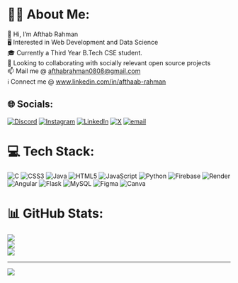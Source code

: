 # 👋🏻 About Me:
👋 Hi, I’m Afthab Rahman<br>🖥️ Interested in Web Development and Data Science<br>🎓 Currently a Third Year B.Tech CSE student.<br>🔗 Looking to collaborating with socially relevant open source projects<br>📫 Mail me @ afthabrahman0808@gmail.com<br>ℹ️ Connect me @ www.linkedin.com/in/afthaab-rahman


## 🌐 Socials:
[![Discord](https://img.shields.io/badge/Discord-%237289DA.svg?logo=discord&logoColor=white)](https://discord.gg/4fthaab) [![Instagram](https://img.shields.io/badge/Instagram-%23E4405F.svg?logo=Instagram&logoColor=white)](https://instagram.com/afthaabrahman) [![LinkedIn](https://img.shields.io/badge/LinkedIn-%230077B5.svg?logo=linkedin&logoColor=white)](https://linkedin.com/in/afthaab-rahman) [![X](https://img.shields.io/badge/X-black.svg?logo=X&logoColor=white)](https://x.com/afthaabrahman) [![email](https://img.shields.io/badge/Email-D14836?logo=gmail&logoColor=white)](mailto:afthabrahman0808@gmail.com) 

# 💻 Tech Stack:
![C](https://img.shields.io/badge/c-%2300599C.svg?style=for-the-badge&logo=c&logoColor=white) ![CSS3](https://img.shields.io/badge/css3-%231572B6.svg?style=for-the-badge&logo=css3&logoColor=white) ![Java](https://img.shields.io/badge/java-%23ED8B00.svg?style=for-the-badge&logo=openjdk&logoColor=white) ![HTML5](https://img.shields.io/badge/html5-%23E34F26.svg?style=for-the-badge&logo=html5&logoColor=white) ![JavaScript](https://img.shields.io/badge/javascript-%23323330.svg?style=for-the-badge&logo=javascript&logoColor=%23F7DF1E) ![Python](https://img.shields.io/badge/python-3670A0?style=for-the-badge&logo=python&logoColor=ffdd54) ![Firebase](https://img.shields.io/badge/firebase-%23039BE5.svg?style=for-the-badge&logo=firebase) ![Render](https://img.shields.io/badge/Render-%46E3B7.svg?style=for-the-badge&logo=render&logoColor=white) ![Angular](https://img.shields.io/badge/angular-%23DD0031.svg?style=for-the-badge&logo=angular&logoColor=white) ![Flask](https://img.shields.io/badge/flask-%23000.svg?style=for-the-badge&logo=flask&logoColor=white) ![MySQL](https://img.shields.io/badge/mysql-4479A1.svg?style=for-the-badge&logo=mysql&logoColor=white) ![Figma](https://img.shields.io/badge/figma-%23F24E1E.svg?style=for-the-badge&logo=figma&logoColor=white) ![Canva](https://img.shields.io/badge/Canva-%2300C4CC.svg?style=for-the-badge&logo=Canva&logoColor=white)
# 📊 GitHub Stats:
![](https://github-readme-stats.vercel.app/api?username=4fthaab&theme=dark&hide_border=false&include_all_commits=false&count_private=false)<br/>
![](https://nirzak-streak-stats.vercel.app/?user=4fthaab&theme=dark&hide_border=false)<br/>
![](https://github-readme-stats.vercel.app/api/top-langs/?username=4fthaab&theme=dark&hide_border=false&include_all_commits=false&count_private=false&layout=compact)

---
[![](https://visitcount.itsvg.in/api?id=4fthaab&icon=0&color=0)](https://visitcount.itsvg.in)

<!-- Proudly created with GPRM ( https://gprm.itsvg.in ) -->
